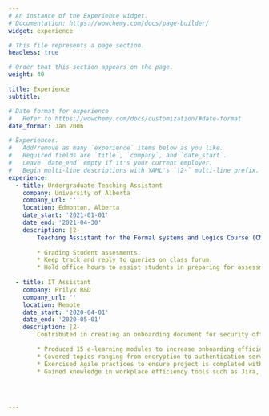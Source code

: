 ```yaml
---
# An instance of the Experience widget.
# Documentation: https://wowchemy.com/docs/page-builder/
widget: experience

# This file represents a page section.
headless: true

# Order that this section appears on the page.
weight: 40

title: Experience
subtitle:

# Date format for experience
#   Refer to https://wowchemy.com/docs/customization/#date-format
date_format: Jan 2006

# Experiences.
#   Add/remove as many `experience` items below as you like.
#   Required fields are `title`, `company`, and `date_start`.
#   Leave `date_end` empty if it's your current employer.
#   Begin multi-line descriptions with YAML's `|2-` multi-line prefix.
experience:
  - title: Undergraduate Teaching Assistant
    company: University of Alberta
    company_url: ''
    location: Edmonton, Alberta
    date_start: '2021-01-01'
    date_end: '2021-04-30'
    description: |2-
        Teaching Assistant for the Formal systems and Logics Course (CMPUT 272). Tasks include:
        
        * Grading Student assesments.
        * Keep track and reply to queries on class forum.
        * Hold office hours to assist students in preparing for assessments and understand lecture material.
        
  - title: IT Assistant
    company: Prilyx R&D
    company_url: ''
    location: Remote
    date_start: '2020-04-01'
    date_end: '2020-05-01'
    description: |2-
        Contributed in creating an onboarding document for security officials switching to an IT infrastructure.

        * Produced 15 e-learning modules to increase onboarding efficiency by 100%.
        * Covered topics ranging from encryption to authentication services using step-by-step instructions.
        * Exercised Agile practices to ensure project is completed within alloted time.
        * Gained knowledge in workplace efficiency tools such as Jira, OneDrive, and Slack.




---
```


